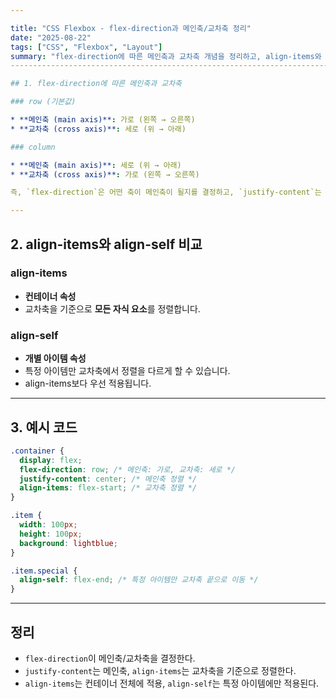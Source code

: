 ```yaml
---

title: "CSS Flexbox - flex-direction과 메인축/교차축 정리"
date: "2025-08-22"
tags: ["CSS", "Flexbox", "Layout"]
summary: "flex-direction에 따른 메인축과 교차축 개념을 정리하고, align-items와 align-self의 차이를 설명합니다."
------------------------------------------------------------------------------------

## 1. flex-direction에 따른 메인축과 교차축

### row (기본값)

* **메인축 (main axis)**: 가로 (왼쪽 → 오른쪽)
* **교차축 (cross axis)**: 세로 (위 → 아래)

### column

* **메인축 (main axis)**: 세로 (위 → 아래)
* **교차축 (cross axis)**: 가로 (왼쪽 → 오른쪽)

즉, `flex-direction`은 어떤 축이 메인축이 될지를 결정하고, `justify-content`는 메인축을, `align-items`는 교차축을 기준으로 정렬합니다.

---
```


## 2. align-items와 align-self 비교

### align-items

- **컨테이너 속성**
- 교차축을 기준으로 **모든 자식 요소**를 정렬합니다.

### align-self

- **개별 아이템 속성**
- 특정 아이템만 교차축에서 정렬을 다르게 할 수 있습니다.
- align-items보다 우선 적용됩니다.

---

## 3. 예시 코드

```css
.container {
  display: flex;
  flex-direction: row; /* 메인축: 가로, 교차축: 세로 */
  justify-content: center; /* 메인축 정렬 */
  align-items: flex-start; /* 교차축 정렬 */
}

.item {
  width: 100px;
  height: 100px;
  background: lightblue;
}

.item.special {
  align-self: flex-end; /* 특정 아이템만 교차축 끝으로 이동 */
}
```

---

## 정리

- `flex-direction`이 메인축/교차축을 결정한다.
- `justify-content`는 메인축, `align-items`는 교차축을 기준으로 정렬한다.
- `align-items`는 컨테이너 전체에 적용, `align-self`는 특정 아이템에만 적용된다.
